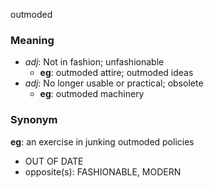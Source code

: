 outmoded
### Meaning
+ _adj_: Not in fashion; unfashionable
    + __eg__: outmoded attire; outmoded ideas
+ _adj_: No longer usable or practical; obsolete
    + __eg__: outmoded machinery

### Synonym

__eg__: an exercise in junking outmoded policies

+ OUT OF DATE
+ opposite(s): FASHIONABLE, MODERN


